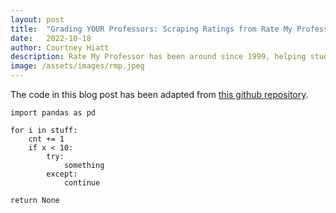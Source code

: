 ```yaml
---
layout: post
title:  "Grading YOUR Professors: Scraping Ratings from Rate My Professors"
date:   2022-10-18
author: Courtney Hiatt
description: Rate My Professor has been around since 1999, helping students choose their professors and courses for decades. Want to take a look at the data for your school's professors? Here's a guide on how to use a pseudo-API to scrape info on your school.
image: /assets/images/rmp.jpeg
---
```

<script src="https://polyfill.io/v3/polyfill.min.js?features=es6"></script> 
<script id="MathJax-script" async src="https://cdn.jsdelivr.net/npm/mathjax@3/es5/tex-mml-chtml.js"></script>

The code in this blog post has been adapted from <a href="https://github.com/tisuela/ratemyprof-api">this github repository</a>. 

```
import pandas as pd

for i in stuff:
    cnt += 1
    if x < 10:
        try:
            something
        except:
            continue
    
return None
```
